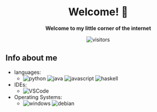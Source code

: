 <div align="center">

# Welcome! 👋

<strong>Welcome to my little corner of the internet</strong>

![visitors](https://visitor-badge.laobi.icu/badge?page_id=Retr05041.Retr05041)

</div>

## Info about me 

- languages:
    - ![python](https://img.shields.io/badge/-Python-3776AB?style=flat&logo=Python&logoColor=white) ![java](https://img.shields.io/badge/-Java-FCC624?style=flat&logo=OpenJDK&logoColor=white) ![javascript](https://img.shields.io/badge/-JavaScript-3776AB?style=flat&logo=JavaScript&logoColor=white) ![haskell](https://img.shields.io/badge/-Haskell-5D4F85?style=flat&logo=Haskell&logoColor=white) 
- IDEs: 
    - ![VSCode](https://img.shields.io/badge/-Visual_Studio_Code-ff4500?style=flat&logo=VisualStudioCode&logoColor=white) 
- Operating Systems: 
    - ![windows](https://img.shields.io/badge/-Windows-0078D6?style=flat&logo=Windows&logoColor=white) ![debian](https://img.shields.io/badge/-Debian-A81D33?style=flat&logo=Debian&logoColor=white)

<!-- Shoutout to https://github.com/gingerchicken/gingerchicken for the inspiration -->
